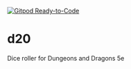 [![Gitpod Ready-to-Code](https://img.shields.io/badge/Gitpod-Ready--to--Code-blue?logo=gitpod)](https://gitpod.io/#https://github.com/magnumthetyrant1/d20)

# d20
Dice roller for Dungeons and Dragons 5e
